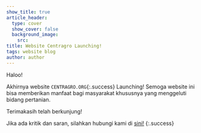 ```yaml
---
show_title: true
article_header: 
  type: cover
  show_cover: false
  background_image:
    src:   
title: Website Centragro Launching!
tags: website blog
author: author
---
```


Haloo!

Akhirnya website `CENTRAGRO.ORG`{:.success} Launching! Semoga website ini bisa memberikan manfaat bagi masyarakat khususnya yang menggeluti bidang pertanian. 
<!--more-->
Terimakasih telah berkunjung!

Jika ada kritik dan saran, silahkan hubungi kami di [sini!](mailto:info@centragro.org)
{:.success}